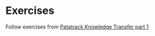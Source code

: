 # Exercises

Follow exercises from [Patatrack Knowledge Transfer part 1](https://patatrack.web.cern.ch/patatrack/wiki/cuda_training_dpg_12_2019/)
